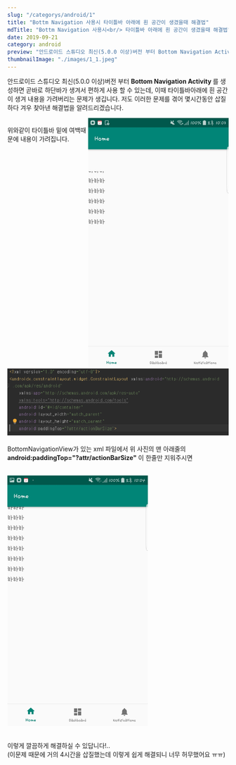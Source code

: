 ```yaml
---
slug: "/categorys/android/1"
title: "Bottm Navigation 사용시 타이틀바 아래에 흰 공간이 생겼을때 해결법"
mdTitle: "Bottm Navigation 사용시<br/> 타이틀바 아래에 흰 공간이 생겼을때 해결법"   
date: 2019-09-21
category: android
preview: "안드로이드 스튜디오 최신(5.0.0 이상)버전 부터 Bottom Navigation Activity를 생성하면 곧바로 하단바가 생겨서 편하게 사용 할 수 있는데, 이때 타이틀바아래에 흰 공간이 생겨 내용을 가려버리는 문제가 생깁니다. 저도 이러한 문제를 겪어 몇시간동안 삽질하다 겨우 찾아낸 해결법을 알려드리겠습니다."
thumbnailImage: "./images/1_1.jpeg"
---
```



안드로이드 스튜디오 최신(5.0.0 이상)버전 부터 <strong> Bottom Navigation Activity </strong>
를 생성하면 곧바로 하단바가 생겨서 편하게 사용 할 수 있는데, 이때 타이틀바아래에 흰 공간이 생겨 내용을 가려버리는 문제가 생깁니다. 저도 이러한 문제를 겪어 몇시간동안 삽질하다 겨우 찾아낸 해결법을 알려드리겠습니다.
<br/>
<div class="side-by-side">
<img src="./images/1_1.jpeg" width="320px" align="right">
</div>
<br/>
위와같이 타이틀바 밑에 여백때문에 내용이 가려집니다.

<br/>
<br/>

![1_2](./images/1_2.png)
<br/>   
BottomNavigationView가 있는 xml 파일에서 위 사진의 맨 아래줄의 
<br/><strong>android:paddingTop="?attr/actionBarSize"</strong> 이 한줄만 지워주시면

<br/>

<img src="./images/1_3.jpeg" width="320px">
<br/>
<br/>

이렇게 깔끔하게 해결하실 수 있답니다!..<br/>
(이문제 때문에 거의 4시간을 삽질했는데 이렇게 쉽게 해결되니 너무 허무했어요 ㅠㅠ)

<br/>
